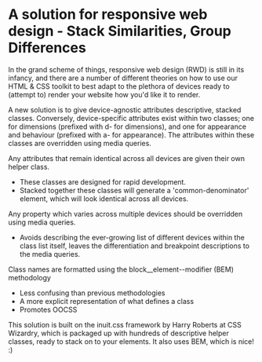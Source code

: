 A solution for responsive web design - Stack Similarities, Group Differences
========

In the grand scheme of things, responsive web design (RWD) is still in its infancy, and there are a number of different theories on how to use our HTML & CSS toolkit to best adapt to the plethora of devices ready to (attempt to) render your website how you'd like it to render.

A new solution is to give device-agnostic attributes descriptive, stacked classes. Conversely, device-specific attributes exist within two classes; one for dimensions (prefixed with d- for dimensions), and one for appearance and behaviour (prefixed with a- for appearance). The attributes within these classes are overridden using media queries.

Any attributes that remain identical across all devices are given their own helper class.
- These classes are designed for rapid development.
- Stacked together these classes will generate a 'common-denominator' element, which will look identical across all devices.

Any property which varies across multiple devices should be overridden using media queries.
- Avoids describing the ever-growing list of different devices within the class list itself, leaves the differentiation and breakpoint descriptions to the media queries.

Class names are formatted using the block__element--modifier (BEM) methodology
- Less confusing than previous methodologies
- A more explicit representation of what defines a class
- Promotes OOCSS

This solution is built on the inuit.css framework by Harry Roberts at CSS Wizardry, which is packaged up with hundreds of descriptive helper classes, ready to stack on to your elements. It also uses BEM, which is nice! :)
